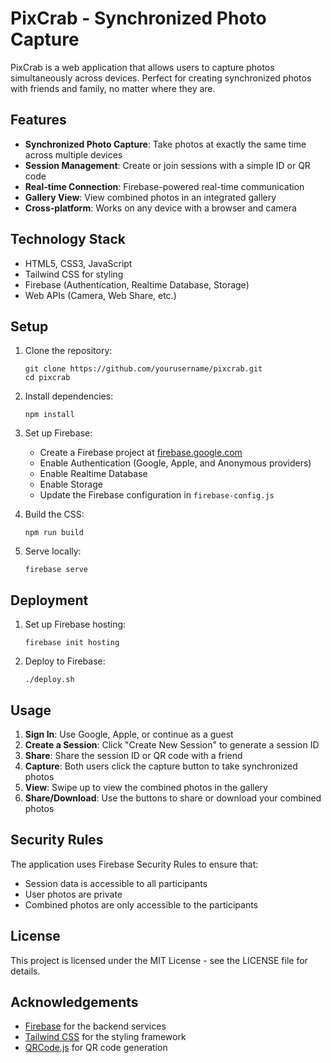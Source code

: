# PixCrab - Synchronized Photo Capture

PixCrab is a web application that allows users to capture photos simultaneously across devices. Perfect for creating synchronized photos with friends and family, no matter where they are.

## Features

- **Synchronized Photo Capture**: Take photos at exactly the same time across multiple devices
- **Session Management**: Create or join sessions with a simple ID or QR code
- **Real-time Connection**: Firebase-powered real-time communication
- **Gallery View**: View combined photos in an integrated gallery
- **Cross-platform**: Works on any device with a browser and camera

## Technology Stack

- HTML5, CSS3, JavaScript
- Tailwind CSS for styling
- Firebase (Authentication, Realtime Database, Storage)
- Web APIs (Camera, Web Share, etc.)

## Setup

1. Clone the repository:
   ```
   git clone https://github.com/yourusername/pixcrab.git
   cd pixcrab
   ```

2. Install dependencies:
   ```
   npm install
   ```

3. Set up Firebase:
   - Create a Firebase project at [firebase.google.com](https://firebase.google.com)
   - Enable Authentication (Google, Apple, and Anonymous providers)
   - Enable Realtime Database
   - Enable Storage
   - Update the Firebase configuration in `firebase-config.js`

4. Build the CSS:
   ```
   npm run build
   ```

5. Serve locally:
   ```
   firebase serve
   ```

## Deployment

1. Set up Firebase hosting:
   ```
   firebase init hosting
   ```

2. Deploy to Firebase:
   ```
   ./deploy.sh
   ```

## Usage

1. **Sign In**: Use Google, Apple, or continue as a guest
2. **Create a Session**: Click "Create New Session" to generate a session ID
3. **Share**: Share the session ID or QR code with a friend
4. **Capture**: Both users click the capture button to take synchronized photos
5. **View**: Swipe up to view the combined photos in the gallery
6. **Share/Download**: Use the buttons to share or download your combined photos

## Security Rules

The application uses Firebase Security Rules to ensure that:
- Session data is accessible to all participants
- User photos are private
- Combined photos are only accessible to the participants

## License

This project is licensed under the MIT License - see the LICENSE file for details.

## Acknowledgements

- [Firebase](https://firebase.google.com) for the backend services
- [Tailwind CSS](https://tailwindcss.com) for the styling framework
- [QRCode.js](https://github.com/davidshimjs/qrcodejs) for QR code generation 